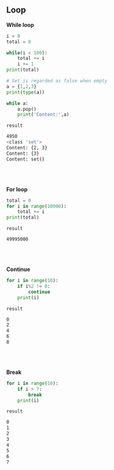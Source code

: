 ## Loop

**While loop**
```python
i = 0
total = 0

while(i < 100):
    total += i
    i += 1
print(total)

# Set is regarded as false when empty
a = {1,2,3}
print(type(a))

while a:
    a.pop()
    print('Content:',a)
```

`result`  
```bash
4950
<class 'set'>
Content: {2, 3}
Content: {3}
Content: set()
```
<br></br>



**For loop**
```python
total = 0
for i in range(10000):
    total += i
print(total)
```

`result`  
```bash
49995000
```
<br></br>


**Continue**
```python
for i in range(10):
    if i%2 != 0:
        continue
    print(i)
```

`result`  
```bash
0
2
4
6
8
```
<br></br>


**Break**
```python
for i in range(10):
    if i > 7:
        break
    print(i)
```

`result`  
```bash
0
1
2
3
4
5
6
7
```
<br></br>

